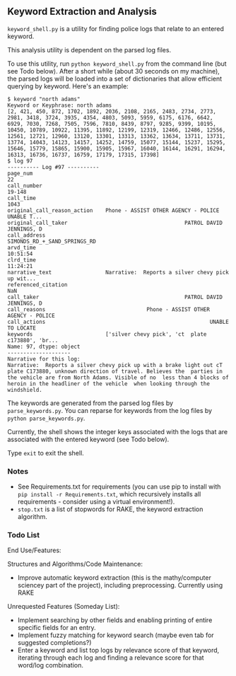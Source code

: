 ## Keyword Extraction and Analysis

`keyword_shell.py` is a utility for finding police logs that relate to an entered keyword.

This analysis utility is dependent on the parsed log files.

To use this utility, run `python keyword_shell.py` from the command line (but see Todo below). After a short while (about 30 seconds on my machine), the parsed logs will be loaded into a set of dictionaries that allow efficient querying by keyword. Here's an example:

```
$ keyword "north adams"
Keyword or Keyphrase: north adams
[2, 421, 450, 872, 1702, 1892, 2036, 2108, 2165, 2483, 2734, 2773, 2981, 3418, 3724, 3935, 4354, 4803, 5093, 5959, 6175, 6176, 6642, 6929, 7030, 7268, 7505, 7596, 7810, 8439, 8797, 9285, 9399, 10195, 10450, 10789, 10922, 11395, 11892, 12199, 12319, 12466, 12486, 12556, 12561, 12721, 12960, 13120, 13301, 13313, 13362, 13634, 13711, 13731, 13774, 14043, 14123, 14157, 14252, 14759, 15077, 15144, 15237, 15295, 15646, 15779, 15865, 15900, 15905, 15967, 16040, 16144, 16291, 16294, 16313, 16736, 16737, 16759, 17179, 17315, 17398]
$ log 97
---------- Log #97 ----------
page_num                                                                      22
call_number                                                               19-148
call_time                                                                   1043
original_call_reason_action    Phone - ASSIST OTHER AGENCY - POLICE  UNABLE T...
original_call_taker                                     PATROL DAVID JENNINGS, D
call_address                                        SIMONDS_RD_+_SAND_SPRINGS_RD
arvd_time                                                               10:51:54
clrd_time                                                               11:24:21
narrative_text                 Narrative:  Reports a silver chevy pick up wit...
referenced_citation                                                          NaN
call_taker                                              PATROL DAVID JENNINGS, D
call_reasons                                Phone - ASSIST OTHER AGENCY - POLICE
call_actions                                                    UNABLE TO LOCATE
keywords                       ['silver chevy pick', 'ct  plate c173880', 'br...
Name: 97, dtype: object
--------------------
Narrative for this log:
Narrative:  Reports a silver chevy pick up with a brake light out cT  plate C173880, unknown direction of travel. Believes the  parties in the vehicle are from North Adams. Visible of no  less than 4 blocks of heroin in the headliner of the vehicle  when looking through the windshield.
```

The keywords are generated from the parsed log files by `parse_keywords.py`. You can reparse for keywords from the log files by `python parse_keywords.py`.

Currently, the shell shows the integer keys associated with the logs that are associated with the entered keyword (see Todo below).

Type `exit` to exit the shell.

### Notes
- See Requirements.txt for requirements (you can use pip to install with `pip install -r Requirements.txt`, which recursively installs all requirements - consider using a virtual environment!).
- `stop.txt` is a list of stopwords for RAKE, the keyword extraction algorithm.

### Todo List

End Use/Features:

Structures and Algorithms/Code Maintenance:
- Improve automatic keyword extraction (this is the mathy/computer sciencey part of the project), including preprocessing. Currently using RAKE

Unrequested Features (Someday List):
- Implement searching by other fields and enabling printing of entire specific fields for an entry.
- Implement fuzzy matching for keyword search (maybe even tab for suggested completions?)
- Enter a keyword and list top logs by relevance score of that keyword, iterating through each log and finding a relevance score for that word/log combination.